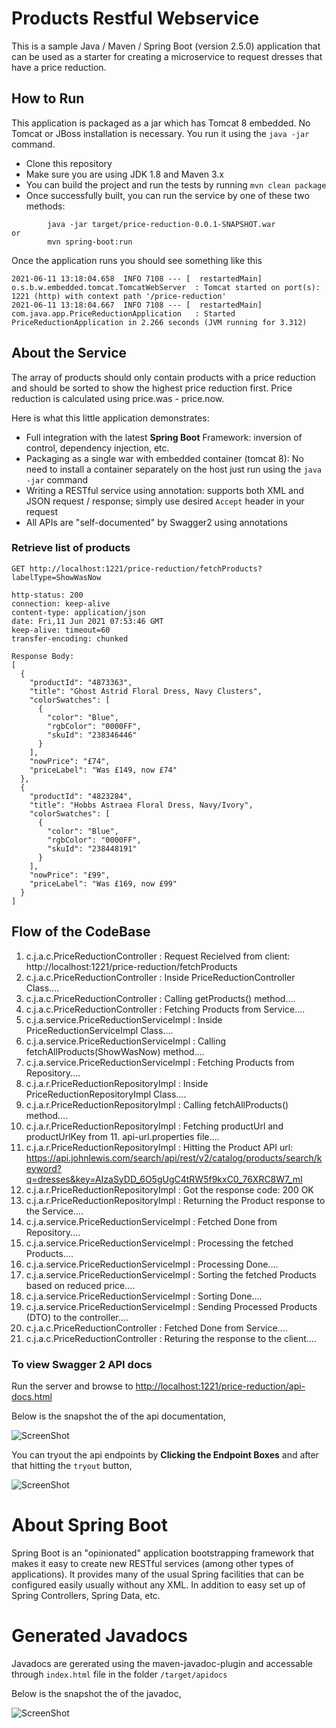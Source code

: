 # Products Restful Webservice

This is a sample Java / Maven / Spring Boot (version 2.5.0) application that can be used as a starter for creating a microservice to request dresses that have a price reduction.

## How to Run 

This application is packaged as a jar which has Tomcat 8 embedded. No Tomcat or JBoss installation is necessary. You run it using the ```java -jar``` command.

* Clone this repository 
* Make sure you are using JDK 1.8 and Maven 3.x
* You can build the project and run the tests by running ```mvn clean package```
* Once successfully built, you can run the service by one of these two methods:
```
        java -jar target/price-reduction-0.0.1-SNAPSHOT.war
or
        mvn spring-boot:run
```

Once the application runs you should see something like this

```
2021-06-11 13:18:04.658  INFO 7108 --- [  restartedMain] o.s.b.w.embedded.tomcat.TomcatWebServer  : Tomcat started on port(s): 1221 (http) with context path '/price-reduction'
2021-06-11 13:18:04.667  INFO 7108 --- [  restartedMain] com.java.app.PriceReductionApplication   : Started PriceReductionApplication in 2.266 seconds (JVM running for 3.312)
```

## About the Service

The array of products should only contain products with a price reduction and should be sorted to show the highest price reduction first. Price reduction is calculated using price.was - price.now.
 
Here is what this little application demonstrates: 

* Full integration with the latest **Spring Boot** Framework: inversion of control, dependency injection, etc.
* Packaging as a single war with embedded container (tomcat 8): No need to install a container separately on the host just run using the ``java -jar`` command
* Writing a RESTful service using annotation: supports both XML and JSON request / response; simply use desired ``Accept`` header in your request
* All APIs are "self-documented" by Swagger2 using annotations 

### Retrieve list of products

```
GET http://localhost:1221/price-reduction/fetchProducts?labelType=ShowWasNow

http-status: 200
connection: keep-alive 
content-type: application/json 
date: Fri,11 Jun 2021 07:53:46 GMT 
keep-alive: timeout=60 
transfer-encoding: chunked 

Response Body: 
[
  {
    "productId": "4873363",
    "title": "Ghost Astrid Floral Dress, Navy Clusters",
    "colorSwatches": [
      {
        "color": "Blue",
        "rgbColor": "0000FF",
        "skuId": "238346446"
      }
    ],
    "nowPrice": "£74",
    "priceLabel": "Was £149, now £74"
  },
  {
    "productId": "4823284",
    "title": "Hobbs Astraea Floral Dress, Navy/Ivory",
    "colorSwatches": [
      {
        "color": "Blue",
        "rgbColor": "0000FF",
        "skuId": "238448191"
      }
    ],
    "nowPrice": "£99",
    "priceLabel": "Was £169, now £99"
  }
]
```

## Flow of the CodeBase

1. c.j.a.c.PriceReductionController         : Request Recielved from client: http://localhost:1221/price-reduction/fetchProducts
2. c.j.a.c.PriceReductionController         : Inside PriceReductionController Class....
3. c.j.a.c.PriceReductionController         : Calling getProducts() method....
4. c.j.a.c.PriceReductionController         : Fetching Products from Service....
5. c.j.a.service.PriceReductionServiceImpl  : Inside PriceReductionServiceImpl Class....
6. c.j.a.service.PriceReductionServiceImpl  : Calling fetchAllProducts(ShowWasNow) method....
7. c.j.a.service.PriceReductionServiceImpl  : Fetching Products from Repository....
8. c.j.a.r.PriceReductionRepositoryImpl     : Inside PriceReductionRepositoryImpl Class....
9. c.j.a.r.PriceReductionRepositoryImpl     : Calling fetchAllProducts() method....
10. c.j.a.r.PriceReductionRepositoryImpl     : Fetching productUrl and productUrlKey from 11. api-url.properties file....
12. c.j.a.r.PriceReductionRepositoryImpl     : Hitting the Product API url: https://api.johnlewis.com/search/api/rest/v2/catalog/products/search/keyword?q=dresses&key=AIzaSyDD_6O5gUgC4tRW5f9kxC0_76XRC8W7_mI
13. c.j.a.r.PriceReductionRepositoryImpl     : Got the response code: 200 OK
14. c.j.a.r.PriceReductionRepositoryImpl     : Returning the Product response to the Service....
15. c.j.a.service.PriceReductionServiceImpl  : Fetched Done from Repository....
16. c.j.a.service.PriceReductionServiceImpl  : Processing the fetched Products....
17. c.j.a.service.PriceReductionServiceImpl  : Processing Done....
18. c.j.a.service.PriceReductionServiceImpl  : Sorting the fetched Products based on reduced price....
19. c.j.a.service.PriceReductionServiceImpl  : Sorting Done....
20. c.j.a.service.PriceReductionServiceImpl  : Sending Processed Products (DTO) to the controller....
21. c.j.a.c.PriceReductionController         : Fetched Done from Service....
22. c.j.a.c.PriceReductionController         : Returing the response to the client....

### To view Swagger 2 API docs

Run the server and browse to [http://localhost:1221/price-reduction/api-docs.html](localhost:1221/price-reduction/api-docs.html)

Below is the snapshot the of the api documentation,

![ScreenShot](/price-reduction/images/image1.jpg)

You can tryout the api endpoints by **Clicking the Endpoint Boxes** and after that hitting the `tryout` button,

![ScreenShot](/price-reduction/images/image2.jpg)

# About Spring Boot

Spring Boot is an "opinionated" application bootstrapping framework that makes it easy to create new RESTful services (among other types of applications). It provides many of the usual Spring facilities that can be configured easily usually without any XML. In addition to easy set up of Spring Controllers, Spring Data, etc.

# Generated Javadocs

Javadocs are gererated using the maven-javadoc-plugin and accessable through `index.html` file in the folder `/target/apidocs`

Below is the snapshot the of the javadoc,

![ScreenShot](/price-reduction/images/image3.jpg)
